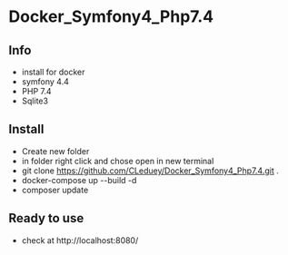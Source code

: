 # Docker_Symfony4_Php7.4

## Info

- install for docker
- symfony 4.4
- PHP 7.4
- Sqlite3

## Install

- Create new folder 
- in folder right click and chose open in new terminal
- git clone https://github.com/CLeduey/Docker_Symfony4_Php7.4.git .
- docker-compose up --build -d
- composer update

## Ready to use
- check at http://localhost:8080/
